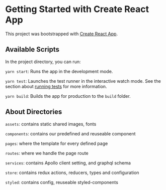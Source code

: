 # Getting Started with Create React App

This project was bootstrapped with [Create React App](https://github.com/facebook/create-react-app).

## Available Scripts

In the project directory, you can run:

`yarn start`: Runs the app in the development mode.

`yarn test`: Launches the test runner in the interactive watch mode. See the section about [running tests](https://facebook.github.io/create-react-app/docs/running-tests) for more information.

`yarn build`: Builds the app for production to the `build` folder.


## About Directories

`assets`: contains static shared images, fonts

`components`: contains our predefined and reuseable component

`pages`: where the template for every defined page

`routes`: where we handle the page route

`services`: contains Apollo client setting, and graphql schema

`store`: contains redux actions, reducers, types and configuration

`styled`: contains config, reuseable styled-components
